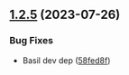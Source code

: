 ## [1.2.5](https://github.com/ExtendScript/extendscriptr/compare/v1.2.4...v1.2.5) (2023-07-26)


### Bug Fixes

* Basil dev dep ([58fed8f](https://github.com/ExtendScript/extendscriptr/commit/58fed8f473787c54ce3bb4803dc733f1b1da1bd2))
